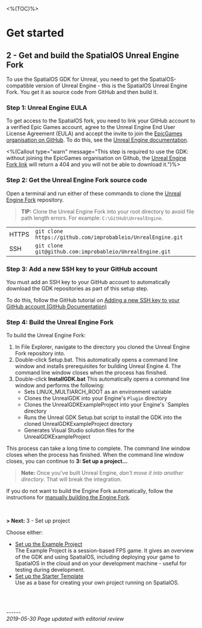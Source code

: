 <%(TOC)%>
# Get started 
## 2 - Get and build the SpatialOS Unreal Engine Fork

To use the SpatialOS GDK for Unreal, you need to get the SpatialOS-compatible version of Unreal Engine - this is the SpatialOS Unreal Engine Fork. You get it as source code from GitHub and then build it.

### Step 1: Unreal Engine EULA

To get access to the SpatialOS fork, you need to link your GitHub account to a verified Epic Games account, agree to the Unreal Engine End User License Agreement (EULA) and accept the invite to join the [EpicGames organisation on GitHub](https://github.com/EpicGames). To do this, see the [Unreal Engine documentation](https://www.unrealengine.com/en-US/ue4-on-github).</br>

<%(Callout type="warn" message="This step is required to use the GDK: without joining the EpicGames organisation on Github, the [Unreal Engine Fork link](https://github.com/improbableio/UnrealEngine) will return a 404 and you will not be able to download it.")%>

### Step 2: Get the Unreal Engine Fork source code

Open a terminal and run either of these commands to clone the [Unreal Engine Fork](https://github.com/improbableio/UnrealEngine) repository.

> **TIP:** Clone the Unreal Engine Fork into your root directory to avoid file path length errors. For example: `C:\GitHub\UnrealEngine`. 

|     |     |
| --- | --- |
| HTTPS | `git clone https://github.com/improbableio/UnrealEngine.git` |
| SSH |`git clone git@github.com:improbableio/UnrealEngine.git`|

### Step 3: Add a new SSH key to your GitHub account

You must add an SSH key to your GitHub account to automatically download the GDK repositories as part of this setup step. 

To do this, follow the GitHub tutorial on [Adding a new SSH key to your GitHub account (GitHub Documentation)](https://help.github.com/en/articles/adding-a-new-ssh-key-to-your-github-account)

### Step 4: Build the Unreal Engine Fork

To build the Unreal Engine Fork: 

1. In File Explorer, navigate to the directory you cloned the Unreal Engine Fork repository into. 
2. Double-click Setup.bat. This automatically opens a command line window and installs prerequisites for building Unreal Engine 4. The command line window closes when the process has finished.
1. Double-click **InstallGDK.bat**
This  automatically opens a command line window and performs the following:
	* Sets LINUX_MULTIARCH_ROOT as an environment variable
	* Clones the UnrealGDK into your Engine's `Plugin` directory
	* Clones the UnrealGDKExampleProject into your Engine's `Samples directory
	* Runs the Unreal GDK Setup.bat script to install the GDK into the cloned UnrealGDKExampleProject directory
	* Generates Visual Studio solution files for the UnrealGDKExampleProject

This process can take a long time to complete. The command line window closes when the process has finished. 
When the command line window closes, you can continue to **3: Set up a project...**

> **Note:** Once you've built Unreal Engine, *don't move it into another directory*. That will break the integration.

If you do not want to build the Engine Fork automatically, follow the instructions for [manually building the Engine Fork]({{urlRoot}}/content/manual-engine-build).

</br>

**> Next:** 3 - Set up project

Choose either:

* [Set up the Example Project]({{urlRoot}}/content/get-started/example-project/exampleproject-intro) </br>
The Example Project is a session-based FPS game. It gives an overview of the GDK and using SpatialOS, including deploying your game to SpatialOS in the cloud and on your development machine -  useful for testing during development.
* [Set up the Starter Template]({{urlRoot}}/content/get-started/gdk-template) </br>
Use as a base for creating your own project running on SpatialOS.

<br/>
<br/>

------</br>
_2019-05-30 Page updated with editorial review_
